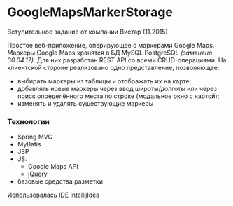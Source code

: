 # GoogleMapsMarkerStorage
Вступительное задание от компании Вистар (11.2015)

Простое веб-приложение, оперирующее с маркерами Google Maps.
Маркеры Google Maps хранятся в БД ~~MySQL~~ PostgreSQL _(заменено 30.04.17)_. Для них разработан REST API со всеми CRUD-операциями.
На клиентской стороне реализовано одно представление, позволяющее:
- выбирать маркеры из таблицы и отображать их на карте;
- добавлять новые маркеры через ввод широты/долготы или через поиск определённого места по строке (модальное окно с картой);
- изменять и удалять существующие маркеры

### Технологии
- Spring MVC
- MyBatis
- JSP
- JS:
  - Google Maps API
  - jQuery
- базовые средства разметки

Использовалась IDE IntellijIdea